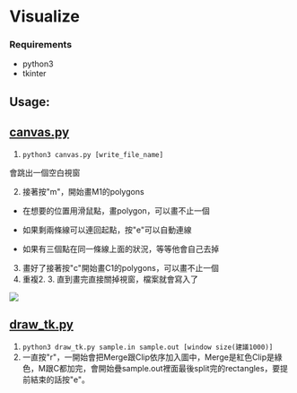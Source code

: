 Visualize
===

### Requirements

- python3
- tkinter

## Usage:


## [canvas.py](https://github.com/raywu0123/Algorithms-2019Spring-Final-Project/blob/master/visualize/canvas.py)

1. `python3 canvas.py [write_file_name]`

會跳出一個空白視窗

2. 接著按"m"，開始畫M1的polygons

- 在想要的位置用滑鼠點，畫polygon，可以畫不止一個

- 如果剩兩條線可以連回起點，按"e"可以自動連線

- 如果有三個點在同一條線上面的狀況，等等他會自己去掉

3. 畫好了接著按"c"開始畫C1的polygons，可以畫不止一個
4. 重複2. 3. 直到畫完直接關掉視窗，檔案就會寫入了

![](https://i.imgur.com/fTUwZgU.jpg)

## [draw_tk.py](https://github.com/raywu0123/Algorithms-2019Spring-Final-Project/blob/master/visualize/draw_tk.py)


1. `python3 draw_tk.py sample.in sample.out [window size(建議1000)]`
2. 一直按"r"，一開始會把Merge跟Clip依序加入圖中，Merge是紅色Clip是綠色，M跟C都加完，會開始疊sample.out裡面最後split完的rectangles，要提前結束的話按"e"。
